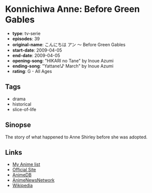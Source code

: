 # Konnichiwa Anne: Before Green Gables

-   **type**: tv-serie
-   **episodes**: 39
-   **original-name**: こんにちは アン ～ Before Green Gables
-   **start-date**: 2009-04-05
-   **end-date**: 2009-04-05
-   **opening-song**: "HIKARI no Tane" by Inoue Azumi
-   **ending-song**: "Yattane!♪ March" by Inoue Azumi
-   **rating**: G - All Ages

## Tags

-   drama
-   historical
-   slice-of-life

## Sinopse

The story of what happened to Anne Shirley before she was adopted.

## Links

-   [My Anime list](https://myanimelist.net/anime/5494/Konnichiwa_Anne__Before_Green_Gables)
-   [Official Site](http://www.nippon-animation.co.jp/before_GG/)
-   [AnimeDB](http://anidb.info/perl-bin/animedb.pl?show=anime&aid=6046)
-   [AnimeNewsNetwork](http://www.animenewsnetwork.com/encyclopedia/anime.php?id=10550)
-   [Wikipedia](http://en.wikipedia.org/wiki/Kon%27nichiwa_Anne:_Before_Green_Gables)
